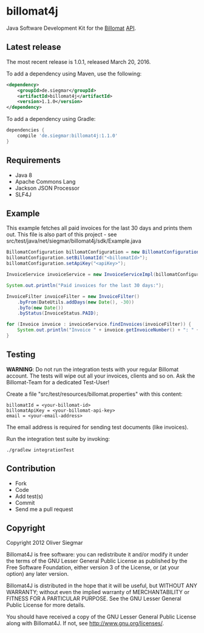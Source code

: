 billomat4j
==========

Java Software Development Kit for the [Billomat](http://www.billomat.com/) [API](http://www.billomat.com/api).


Latest release
--------------

The most recent release is 1.0.1, released March 20, 2016.

To add a dependency using Maven, use the following:

```xml
<dependency>
    <groupId>de.siegmar</groupId>
    <artifactId>billomat4j</artifactId>
    <version>1.1.0</version>
</dependency>
```

To add a dependency using Gradle:

```gradle
dependencies {
    compile 'de.siegmar:billomat4j:1.1.0'
}
```


Requirements
------------

- Java 8
- Apache Commons Lang
- Jackson JSON Processor
- SLF4J


Example
-------

This example fetches all paid invoices for the last 30 days and prints them out. This file is also part of this project - see src/test/java/net/siegmar/billomat4j/sdk/Example.java

```java
BillomatConfiguration billomatConfiguration = new BillomatConfiguration();
billomatConfiguration.setBillomatId("<billomatId>");
billomatConfiguration.setApiKey("<apiKey>");

InvoiceService invoiceService = new InvoiceServiceImpl(billomatConfiguration);

System.out.println("Paid invoices for the last 30 days:");

InvoiceFilter invoiceFilter = new InvoiceFilter()
    .byFrom(DateUtils.addDays(new Date(), -30))
    .byTo(new Date())
    .byStatus(InvoiceStatus.PAID);

for (Invoice invoice : invoiceService.findInvoices(invoiceFilter)) {
    System.out.println("Invoice " + invoice.getInvoiceNumber() + ": " + invoice.getTotalNet());
}
```

Testing
-------

**WARNING**: Do not run the integration tests with your regular Billomat account. The tests will wipe out all your invoices, clients and so on. Ask the Billomat-Team for a dedicated Test-User!

Create a file "src/test/resources/billomat.properties" with this content:

```
billomatId = <your-billomat-id>
billomatApiKey = <your-billomat-api-key>
email = <your-email-address>
```

The email address is required for sending test documents (like invoices).

Run the integration test suite by invoking:

```
./gradlew integrationTest
```


Contribution
------------

- Fork
- Code
- Add test(s)
- Commit
- Send me a pull request


Copyright
---------

Copyright 2012 Oliver Siegmar

Billomat4J is free software: you can redistribute it and/or modify
it under the terms of the GNU Lesser General Public License as published by
the Free Software Foundation, either version 3 of the License, or
(at your option) any later version.

Billomat4J is distributed in the hope that it will be useful,
but WITHOUT ANY WARRANTY; without even the implied warranty of
MERCHANTABILITY or FITNESS FOR A PARTICULAR PURPOSE.  See the
GNU Lesser General Public License for more details.

You should have received a copy of the GNU Lesser General Public License
along with Billomat4J.  If not, see <http://www.gnu.org/licenses/>.
